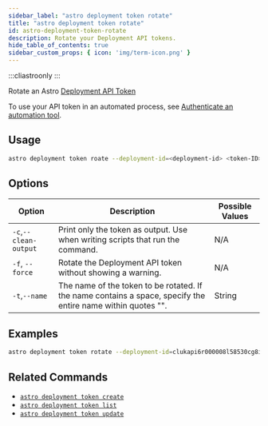 ```yaml
---
sidebar_label: "astro deployment token rotate"
title: "astro deployment token rotate"
id: astro-deployment-token-rotate
description: Rotate your Deployment API tokens.
hide_table_of_contents: true
sidebar_custom_props: { icon: 'img/term-icon.png' }
---
```


:::cliastroonly
:::

Rotate an Astro [Deployment API Token](deployment-api-tokens.md)

To use your API token in an automated process, see [Authenticate an automation tool](automation-authentication.md).

## Usage

```sh
astro deployment token roate --deployment-id=<deployment-id> <token-ID> [flags]
```

## Options

| Option                         | Description                                                                            | Possible Values                                                                |
| ------------------------------ | -------------------------------------------------------------------------------------- | ------------------------------------------------------------------------------ |
| `-c`,`--clean-output`           |    Print only the token as output. Use when writing scripts that run the command.                                           | N/A |
| `-f`, `--force` | Rotate the Deployment API token without showing a warning. | N/A                                          |
| `-t`,`--name`          | The name of the token to be rotated. If the name contains a space, specify the entire name within quotes "".          | String                                                         |

## Examples

```bash
astro deployment token rotate --deployment-id=clukapi6r000008l58530cg8i --name "My token"
```

## Related Commands

- [`astro deployment token create`](cli/astro-deployment-create.md)
- [`astro deployment token list`](cli/astro-deployment-token-list.md)
- [`astro deployment token update`](cli/astro-deployment-token-update.md)
